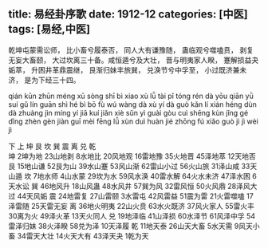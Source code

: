 title: 易经卦序歌
date: 1912-12
categories: [中医]
tags: [易经,中医]
---
乾坤屯蒙需讼师， 比小畜兮履泰否， 同人大有谦豫随， 蛊临观兮噬嗑贲， 
剥复无妄大畜颐， 大过坎离三十备。咸恒遁兮及大壮， 晋与明夷家人睽， 
蹇解损益夬姤萃， 升困井革鼎震继， 艮渐归妹丰旅巽， 兑涣节兮中孚至，
小过既济兼未济， 是为下经三十四。
<!--more-->
qián kūn zhūn méng xū sòng shī
bì xiao xù lǚ tài pǐ
tóng rén dà yōu qiān yǜ suí
gǔ lín guān shì hé bì
bō fù wú wàng dà xù yí
dà guò kǎn lí
xián héng dùn dà zhuàng
jìn míng yí jiā kuí
jiǎn xiè sǔn yì guài gòu cuì
shēng kùn jǐng gé dǐng zhèn
gèn jiàn guī mèi fēng lǚ xùn
duì huàn jié zhōng fú 
xiǎo guò jì jì wèi jì 
					
下	 上	坤	艮	坎	巽	震	离	兑	乾							
坤	2坤为地	23山地剥	8水地比	20风地观	16雷地豫	35火地晋	45泽地萃	12天地否
艮	15地山谦	52艮为山	39水山蹇	53风山渐	62雷山小过	56火山旅	31泽山咸	33天山遁
坎	7地水师	4山水蒙	29坎为水	59风水涣	40雷水解	64火水未济	47泽水困	6天水讼
巽	46地风升	18山风蛊	48水风井	57巽为风	32雷风恒	50火风鼎	28泽风大过	44天风姤
震	24地雷复	27山雷颐	3水雷屯	42风雷益	51震为雷	21火雷噬嗑	17泽雷随	25天雷无妄
离	36地火明夷	22山火贲	63水火既济	37风火家人	55雷火丰	30离为火	49泽火革	13天火同人
兑	19地泽临	41山泽损	60水泽节	61风泽中孚	54雷泽归妹	38火泽睽	58兑为泽	10天泽履
乾	11地天泰	26山天大畜	5水天需	9风天小畜	34雷天大壮	14火天大有	43泽天夬	1乾为天
